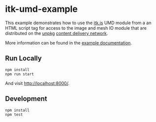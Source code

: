 itk-umd-example
===================

This example demonstrates how to use the
[itk.js](https://insightsoftwareconsortium.github.io/itk-wasm/) UMD module from
a an HTML script tag for access to the image and mesh IO module that are
distributed on the [unpkg](https://unpkg.com/) [content delivery
network](https://en.wikipedia.org/wiki/Content_delivery_network).

More information can be found in the [example
documentation](https://insightsoftwareconsortium.github.io/itk-wasm/examples/umd.html).

## Run Locally

```
npm install
npm run start
```

And visit [http://localhost:8000/](http://localhost:8000/).

## Development

```
npm install
npm test
```
